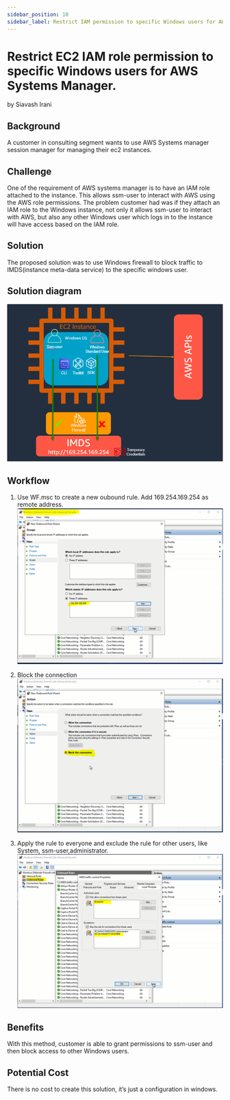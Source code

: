 ```yaml
---
sidebar_position: 10
sidebar_label: Restrict IAM permission to specific Windows users for AWS Systems Manager
---
```

# Restrict EC2 IAM role permission to specific Windows users for AWS Systems Manager. 
by Siavash Irani

## Background
A customer in consulting segment wants to use AWS Systems manager session manager for managing their ec2 instances.

## Challenge
One of the requirement of AWS systems manager is to have an IAM role attached to the instance. This allows ssm-user to interact with AWS using the AWS role permissions. The problem customer had was if they attach an IAM role to the Windows instance, not only it allows ssm-user to interact with AWS, but also any other Windows user which logs in to the instance will have access based on the IAM role. 

## Solution
The proposed solution was to use Windows firewall to block traffic to IMDS(instance meta-data service) to the specific windows user. 

## Solution diagram
![Solution diagram](img/Picture3.png)

## Workflow
1. Use WF.msc to create a new oubound rule. Add 169.254.169.254 as remote address. 
![Step1](img/Picture1.png)

2. Block the connection
![Step2](img/Picture4.png)

3. Apply the rule to everyone and exclude the rule for other users, like System, ssm-user,administrator. 
![Step3](img/Picture2.png)

## Benefits
With this method, customer is able to grant permissions to ssm-user and then block access to other Windows users.

## Potential Cost
There is no cost to create this solution, it’s just a configuration in windows. 
